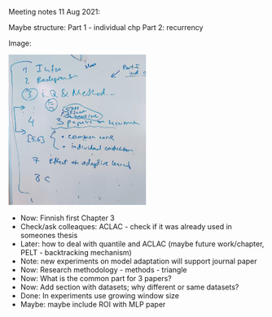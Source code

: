 
Meeting notes 11 Aug 2021:

Maybe structure: Part 1 - individual chp Part 2: recurrency

Image:


<img src='./www/meeteing_21aug2021.jpg' width=270px>


- Now: Finnish first Chapter 3
- Check/ask colleaques: ACLAC - check if it was already used in someones thesis
- Later: how to deal with quantile and ACLAC (maybe future work/chapter, PELT - backtracking mechanism)
- Note: new experiments on model adaptation will support journal paper
- Now: Research methodology - methods - triangle
- Now: What is the common part for 3 papers?
- Now: Add section with datasets; why different or same datasets?
- Done: In experiments use growing window size
- Maybe: maybe include ROI with MLP paper 
